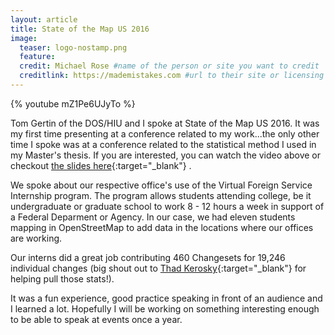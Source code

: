 ```yaml
---
layout: article
title: State of the Map US 2016
image:
  teaser: logo-nostamp.png  
  feature:
  credit: Michael Rose #name of the person or site you want to credit
  creditlink: https://mademistakes.com #url to their site or licensing
---
```


{% youtube mZ1Pe6UJyTo %}

Tom Gertin of the DOS/HIU and I spoke at State of the Map US 2016.  It was my
first time presenting at a conference related to my work...the only other time I
spoke was at a conference related to the statistical method I used in my Master's
thesis.  If you are interested, you can watch the video above or checkout [the
slides here](https://notoncebut2x.github.io/realityIsVirtual/#/){:target="_blank"} .

We spoke about our respective office's use of the Virtual Foreign Service
Internship program.  The program allows students attending college, be it
undergraduate or graduate school to work 8 - 12 hours a week in support of a
Federal Deparment or Agency.  In our case, we had eleven students mapping in
OpenStreetMap to add data in the locations where our offices are working.

Our interns did a great job contributing 460 Changesets for 19,246 individual
changes (big shout out to [Thad Kerosky](https://twitter.com/thadk){:target="_blank"} for helping
pull those stats!).  

It was a fun experience, good practice speaking in front of an audience  and I
learned a lot.  Hopefully I will be working on something interesting enough to
be able to speak at events once a year.
